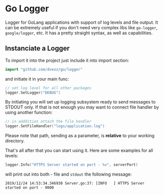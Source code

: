 # Go Logger
Logger for GoLang applications with support of log levels and file output. It can be extremely useful if you don't need very complex libs like `go-logger`, `google/logger`, etc. It has a pretty straight syntax, as well as capabilities.

## Instanciate a Logger

To import it into the project just include it into import section:

```go
import "github.com/dveoz/go/logger"
```

and initiate it in your main func:

```go
// set log level for all other packages
logger.SetLogger("DEBUG")
```

By initiating you will set up logging subsystem ready to send messages to STDOUT only. If that is not enough
you may want to connect file handler by using another function:
```go
// in adddition attach the file handler
logger.SetFileHandler("logs/application.log")
```
Please note that path, sending as a parameter, is **relative** to your working directory.

That's all after that you can start using it. Here are some examples for all levels:

```go
logger.Info("HTTPS Server started on port - %v", serverPort)
```

will print out into both - file and `stdout` the following message:

```
2019/12/24 14:53:34.346930 Server.go:37: [INFO   ] HTTPS Server started on port - 9000
```
